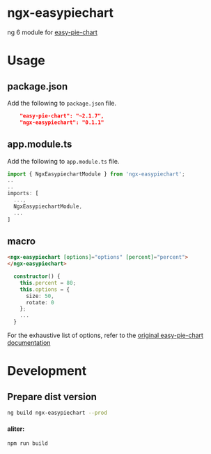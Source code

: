 # ngx-easypiechart
ng 6 module for [easy-pie-chart](https://github.com/rendro/easy-pie-chart "Title")

# Usage

## package.json

Add the following to ``package.json`` file.

```json
    "easy-pie-chart": "~2.1.7",
    "ngx-easypiechart": "0.1.1"
```

## app.module.ts

Add the following to ``app.module.ts`` file.

```typescript
import { NgxEasypiechartModule } from 'ngx-easypiechart';
..
..
imports: [
  ...,
  NgxEasypiechartModule,
  ...
]
```

## macro

```html
<ngx-easypiechart [options]="options" [percent]="percent">
</ngx-easypiechart>
```

```typescript
  constructor() {
    this.percent = 80;
    this.options = {
      size: 50,
      rotate: 0
    };
    ...
  }
```
For the exhaustive list of options, refer to the [original easy-pie-chart documentation](https://github.com/rendro/easy-pie-chart#options "Title")
# Development

## Prepare dist version

```bash
ng build ngx-easypiechart --prod
```

#### aliter:

```bash
npm run build
```
